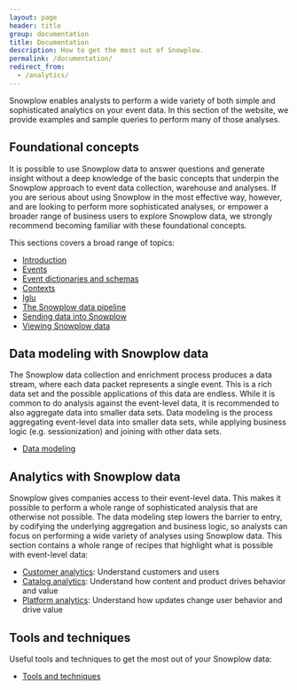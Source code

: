 ```yaml
---
layout: page
header: title
group: documentation
title: Documentation
description: How to get the most out of Snowplow.
permalink: /documentation/
redirect_from:
  - /analytics/
---
```


Snowplow enables analysts to perform a wide variety of both simple and sophisticated analytics on your event data. In this section of the website, we provide examples and sample queries to perform many of those analyses.

## Foundational concepts

It is possible to use Snowplow data to answer questions and generate insight without a deep knowledge of the basic concepts that underpin the Snowplow approach to event data collection, warehouse and analyses. If you are serious about using Snowplow in the most effective way, however, and are looking to perform more sophisticated analyses, or empower a broader range of business users to explore Snowplow data, we strongly recommend becoming familiar with these foundational concepts.

This sections covers a broad range of topics:

- [Introduction][concepts]
- [Events][events]
- [Event dictionaries and schemas][dictionaries]
- [Contexts][contexts]
- [Iglu][iglu]
- [The Snowplow data pipeline][pipeline]
- [Sending data into Snowplow][sending-data]
- [Viewing Snowplow data][viewing-data]

## Data modeling with Snowplow data

The Snowplow data collection and enrichment process produces a data stream, where each data packet represents a single event. This is a rich data set and the possible applications of this data are endless. While it is common to do analysis against the event-level data, it is recommended to also aggregate data into smaller data sets. Data modeling is the process aggregating event-level data into smaller data sets, while applying business logic (e.g. sessionization) and joining with other data sets.

- [Data modeling][data-modeling]

## Analytics with Snowplow data

Snowplow gives companies access to their event-level data. This makes it possible to perform a whole range of sophisticated analysis that are otherwise not possible. The data modeling step lowers the barrier to entry, by codifying the underlying aggregation and business logic, so analysts can focus on performing a wide variety of analyses using Snowplow data. This section contains a whole range of recipes that highlight what is possible with event-level data:

- [Customer analytics][customer-analytics]: Understand customers and users
- [Catalog analytics][catalog-analytics]: Understand how content and product drives behavior and value
- [Platform analytics][platform-analytics]: Understand how updates change user behavior and drive value

## Tools and techniques

Useful tools and techniques to get the most out of your Snowplow data:

- [Tools and techniques][tools-and-techniques]

<!-- Links -->

[concepts]: concepts/
[events]: concepts/events/
[dictionaries]: concepts/event-dictionaries-and-schemas/
[contexts]: concepts/contexts/
[iglu]: concepts/iglu/
[pipeline]: concepts/snowplow-data-pipeline/
[sending-data]: concepts/sending-data-into-snowplow/
[viewing-data]: concepts/viewing-snowplow-data/

[data-modeling]: data-modeling/

[customer-analytics]: recipes/customer-analytics/
[catalog-analytics]: recipes/catalog-analytics/
[platform-analytics]: recipes/platform-analytics/

[tools-and-techniques]: tools/
